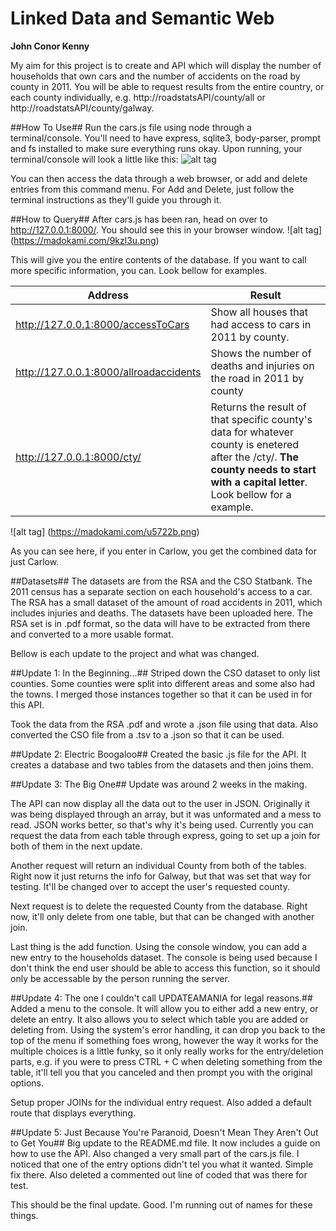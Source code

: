 # Linked Data and Semantic Web #
**John Conor Kenny**

My aim for this project is to create and API which will display the number of households that own cars and the number of accidents on the road by county in 2011. You will be able to request results from the entire country, or each county individually, e.g. http://roadstatsAPI/county/all or http://roadstatsAPI/county/galway.

##How To Use##
Run the cars.js file using node through a terminal/console. You'll need to have express, sqlite3, body-parser, prompt and fs installed to make sure everything runs okay. Upon running, your terminal/console will look a little like this:
![alt tag](https://madokami.com/7gdtpd.png)

You can then access the data through a web browser, or add and delete entries from this command menu.
For Add and Delete, just follow the terminal instructions as they'll guide you through it.

##How to Query##
After cars.js has been ran, head on over to http://127.0.0.1:8000/. You should see this in your browser window.
![alt tag] (https://madokami.com/9kzl3u.png)

This will give you the entire contents of the database. If you want to call more specific information, you can. Look bellow for examples.

Address                                   | Result
-------------                             | -------------
http://127.0.0.1:8000/accessToCars        | Show all houses that had access to cars in 2011 by county.
http://127.0.0.1:8000/allroadaccidents    | Shows the number of deaths and injuries on the road in 2011 by county
http://127.0.0.1:8000/cty/                | Returns the result of that specific county's data for whatever county is enetered after the /cty/. **The county needs to start with a capital letter**. Look bellow for a example.

![alt tag] (https://madokami.com/u5722b.png)

As you can see here, if you enter in Carlow, you get the combined data for just Carlow.

##Datasets##
The datasets are from the RSA and the CSO Statbank. The 2011 census has a separate section on each household's access to a car. The RSA has a small dataset of the amount of road accidents in 2011, which includes injuries and deaths. The datasets have been uploaded here. The RSA set is in .pdf format, so the data will have to be extracted from there and converted to a more usable format.

Bellow is each update to the project and what was changed.

##Update 1: In the Beginning...##
Striped down the CSO dataset to only list counties. Some counties were split into different areas and some also had the towns. I merged those instances together so that it can be used in for this API.

Took the data from the RSA .pdf and wrote a .json file using that data. Also converted the CSO file from a .tsv to a .json so that it can be used.

##Update 2: Electric Boogaloo##
Created the basic .js file for the API. It creates a database and two tables from the datasets and then joins them.

##Update 3: The Big One##
Update was around 2 weeks in the making.

The API can now display all the data out to the user in JSON. Originally it was being displayed through an array, but it was unformated and a mess to read. JSON works better, so that's why it's being used. Currently you can request the data from each table through express, going to set up a join for both of them in the next update.

Another request will return an individual County from both of the tables. Right now it just returns the info for Galway, but that was set that way for testing. It'll be changed over to accept the user's requested county.

Next request is to delete the requested County from the database. Right now, it'll only delete from one table, but that can be changed with another join.

Last thing is the add function. Using the console window, you can add a new entry to the households dataset. The console is being used because I don't think the end user should be able to access this function, so it should only be accessable by the person running the server.

##Update 4: The one I couldn't call UPDATEAMANIA for legal reasons.##
Added a menu to the console. It will allow you to either add a new entry, or delete an entry. It also allows you to select which table you are added or deleting from. Using the system's error handling, it can drop you back to the top of the menu if something foes wrong, however the way it works for the multiple choices is a little funky, so it only really works for the entry/deletion parts, e.g. if you were to press CTRL + C when deleting something from the table, it'll tell you that you canceled and then prompt you with the original options.

Setup proper JOINs for the individual entry request. Also added a default route that displays everything.

##Update 5: Just Because You're Paranoid, Doesn't Mean They Aren't Out to Get You##
Big update to the README.md file. It now includes a guide on how to use the API. Also changed a very small part of the cars.js file. I noticed that one of the entry options didn't tel you what it wanted. Simple fix there. Also deleted a commented out line of coded that was there for test. 

This should be the final update. Good. I'm running out of names for these things.
